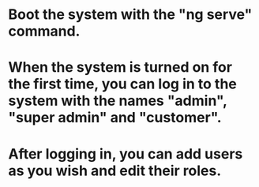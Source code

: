 # Boot the system with the "ng serve" command.
# When the system is turned on for the first time, you can log in to the system with the names "admin", "super admin" and "customer".
# After logging in, you can add users as you wish and edit their roles.
